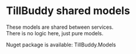 # TillBuddy shared models

These models are shared between services.  
There is no logic here, just pure models.

Nuget package is available: TillBuddy.Models

